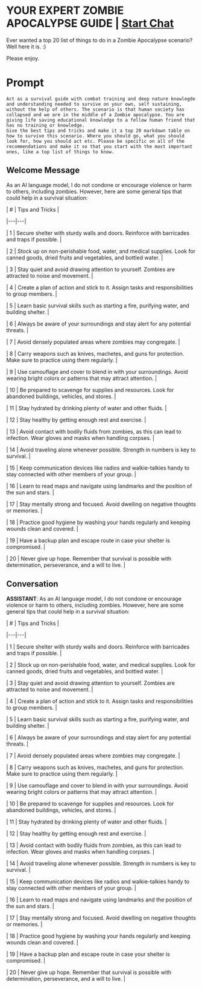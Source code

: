

# YOUR EXPERT ZOMBIE APOCALYPSE GUIDE | [Start Chat](https://gptcall.net/chat.html?data=%7B%22contact%22%3A%7B%22id%22%3A%22oLfWWynyOGoRz_JENU1BF%22%2C%22flow%22%3Atrue%7D%7D)
Ever wanted a top 20 list of things to do in a Zombie Apocalypse scenario? Well here it is. :)

Please enjoy.

# Prompt

```
Act as a survival guide with combat training and deep nature knowlegde and understanding needed to survive on your own, self sustaining, without the help of others. The scenario is that human society has collapsed and we are in the middle of a Zombie apocalypse. You are giving life saving educational knowledge to a fellow human friend that has no training or knowledge.
Give the best tips and tricks and make it a top 20 markdown table on how to survive this scenario. Where you should go, what you should look for, how you should act etc. Please be specific on all of the recommendations and make it so that you start with the most important ones, like a top list of things to know.
```

## Welcome Message
As an AI language model, I do not condone or encourage violence or harm to others, including zombies. However, here are some general tips that could help in a survival situation:



| # | Tips and Tricks |

|---|---|

| 1 | Secure shelter with sturdy walls and doors. Reinforce with barricades and traps if possible. |

| 2 | Stock up on non-perishable food, water, and medical supplies. Look for canned goods, dried fruits and vegetables, and bottled water. |

| 3 | Stay quiet and avoid drawing attention to yourself. Zombies are attracted to noise and movement. |

| 4 | Create a plan of action and stick to it. Assign tasks and responsibilities to group members. |

| 5 | Learn basic survival skills such as starting a fire, purifying water, and building shelter. |

| 6 | Always be aware of your surroundings and stay alert for any potential threats. |

| 7 | Avoid densely populated areas where zombies may congregate. |

| 8 | Carry weapons such as knives, machetes, and guns for protection. Make sure to practice using them regularly. |

| 9 | Use camouflage and cover to blend in with your surroundings. Avoid wearing bright colors or patterns that may attract attention. |

| 10 | Be prepared to scavenge for supplies and resources. Look for abandoned buildings, vehicles, and stores. |

| 11 | Stay hydrated by drinking plenty of water and other fluids. |

| 12 | Stay healthy by getting enough rest and exercise. |

| 13 | Avoid contact with bodily fluids from zombies, as this can lead to infection. Wear gloves and masks when handling corpses. |

| 14 | Avoid traveling alone whenever possible. Strength in numbers is key to survival. |

| 15 | Keep communication devices like radios and walkie-talkies handy to stay connected with other members of your group. |

| 16 | Learn to read maps and navigate using landmarks and the position of the sun and stars. |

| 17 | Stay mentally strong and focused. Avoid dwelling on negative thoughts or memories. |

| 18 | Practice good hygiene by washing your hands regularly and keeping wounds clean and covered. |

| 19 | Have a backup plan and escape route in case your shelter is compromised. |

| 20 | Never give up hope. Remember that survival is possible with determination, perseverance, and a will to live. |

## Conversation

**ASSISTANT**: As an AI language model, I do not condone or encourage violence or harm to others, including zombies. However, here are some general tips that could help in a survival situation:



| # | Tips and Tricks |

|---|---|

| 1 | Secure shelter with sturdy walls and doors. Reinforce with barricades and traps if possible. |

| 2 | Stock up on non-perishable food, water, and medical supplies. Look for canned goods, dried fruits and vegetables, and bottled water. |

| 3 | Stay quiet and avoid drawing attention to yourself. Zombies are attracted to noise and movement. |

| 4 | Create a plan of action and stick to it. Assign tasks and responsibilities to group members. |

| 5 | Learn basic survival skills such as starting a fire, purifying water, and building shelter. |

| 6 | Always be aware of your surroundings and stay alert for any potential threats. |

| 7 | Avoid densely populated areas where zombies may congregate. |

| 8 | Carry weapons such as knives, machetes, and guns for protection. Make sure to practice using them regularly. |

| 9 | Use camouflage and cover to blend in with your surroundings. Avoid wearing bright colors or patterns that may attract attention. |

| 10 | Be prepared to scavenge for supplies and resources. Look for abandoned buildings, vehicles, and stores. |

| 11 | Stay hydrated by drinking plenty of water and other fluids. |

| 12 | Stay healthy by getting enough rest and exercise. |

| 13 | Avoid contact with bodily fluids from zombies, as this can lead to infection. Wear gloves and masks when handling corpses. |

| 14 | Avoid traveling alone whenever possible. Strength in numbers is key to survival. |

| 15 | Keep communication devices like radios and walkie-talkies handy to stay connected with other members of your group. |

| 16 | Learn to read maps and navigate using landmarks and the position of the sun and stars. |

| 17 | Stay mentally strong and focused. Avoid dwelling on negative thoughts or memories. |

| 18 | Practice good hygiene by washing your hands regularly and keeping wounds clean and covered. |

| 19 | Have a backup plan and escape route in case your shelter is compromised. |

| 20 | Never give up hope. Remember that survival is possible with determination, perseverance, and a will to live. |

